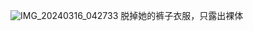 ![IMG_20240316_042733](https://github.com/lqy200203/lqy200203/assets/163579515/924602f1-4dd0-4dca-95b5-d8865e769d12)
脱掉她的裤子衣服，只露出裸体

